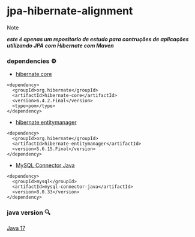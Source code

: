 # jpa-hibernate-alignment

> [!NOTE]
> ***este é apenas um repositorio de estudo para contruções de aplicações utilizando JPA com Hibernate com Maven***

### dependencies ⚙️

- [hibernate core](https://mvnrepository.com/artifact/org.hibernate/hibernate-core)
```
<dependency>
  <groupId>org.hibernate</groupId>
  <artifactId>hibernate-core</artifactId>
  <version>6.4.2.Final</version>
  <type>pom</type>
</dependency>
```
- [hibernate entitymanager](https://mvnrepository.com/artifact/org.hibernate/hibernate-entitymanager)
```
<dependency>
  <groupId>org.hibernate</groupId>
  <artifactId>hibernate-entitymanager</artifactId>
  <version>5.6.15.Final</version>
</dependency>
```
- [MySQL Connector Java](https://mvnrepository.com/artifact/mysql/mysql-connector-java)
```
<dependency>
  <groupId>mysql</groupId>
  <artifactId>mysql-connector-java</artifactId>
  <version>8.0.33</version>
</dependency>
```
### java version 🔍
[Java 17]()
